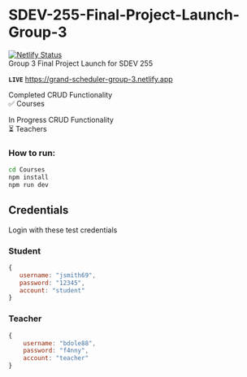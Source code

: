 # SDEV-255-Final-Project-Launch-Group-3
[![Netlify Status](https://api.netlify.com/api/v1/badges/4a734768-54e1-4350-9c5e-fda25f995dc4/deploy-status)](https://app.netlify.com/sites/grand-scheduler-group-3/deploys) <br>
Group 3 Final Project Launch for SDEV 255

<b>`LIVE`</b>
https://grand-scheduler-group-3.netlify.app

Completed CRUD Functionality <br>
✅ Courses

In Progress CRUD Functionality <br>
⏳ Teachers

### How to run:
```sh
cd Courses
npm install
npm run dev
```

## Credentials
Login with these test credentials 
### Student
```js
{
   username: "jsmith69",
   password: "12345",
   account: "student"
}
```
### Teacher
```js
{
    username: "bdole88",
    password: "f4nny",
    account: "teacher"
}
```
